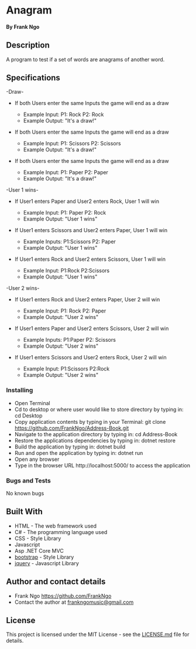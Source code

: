 # Anagram

#### By Frank Ngo

## Description

A program to test if a set of words are anagrams of another word.

## Specifications
-Draw-

* If both Users enter the same Inputs the game will end as a draw
  * Example Input: P1: Rock P2: Rock
  * Example Output: "It's a draw!"
  
* If both Users enter the same Inputs the game will end as a draw
  * Example Input: P1: Scissors P2: Scissors
  * Example Output: "It's a draw!"

* If both Users enter the same Inputs the game will end as a draw
  * Example Input: P1: Paper P2: Paper
  * Example Output: "It's a draw!"

-User 1 wins-

* If User1 enters Paper and User2 enters Rock, User 1 will win
  * Example Input: P1: Paper P2: Rock
  * Example Output: "User 1 wins"

* If User1 enters Scissors and User2 enters Paper, User 1 will win
  * Example Inputs: P1:Scissors P2: Paper
  * Example Output: "User 1 wins"

* If User1 enters Rock and User2 enters Scissors, User 1 will win
  * Example Input: P1:Rock P2:Scissors
  * Example Output: "User 1 wins"

-User 2 wins-

* If User1 enters Rock and User2 enters Paper, User 2 will win
  * Example Input: P1: Rock P2: Paper
  * Example Output: "User 2 wins"

* If User1 enters Paper and User2 enters Scissors, User 2 will win
  * Example Inputs: P1:Paper P2: Scissors
  * Example Output: "User 2 wins"

* If User1 enters Scissors and User2 enters Rock, User 2 will win
  * Example Input: P1:Scissors P2:Rock
  * Example Output: "User 2 wins"


### Installing

  * Open Terminal
  * Cd to desktop or where user would like to store directory by typing in: cd Desktop
  * Copy application contents by typing in your Terminal: git clone https://github.com/FrankNgo/Address-Book.git
  * Navigate to the application directory by typing in: cd Address-Book
  * Restore the applications dependencies by typing in: dotnet restore
  * Build the application by typing in: dotnet build
  * Run and open the application by typing in: dotnet run
  * Open any browser
  * Type in the browser URL http://localhost:5000/ to access the application

### Bugs and Tests

No known bugs

## Built With

* HTML - The web framework used
* C# - The programming language used
* CSS - Style Library
* Javascript
* Asp .NET Core MVC
* [bootstrap](https://getbootstrap.com/docs/3.3/) - Style Library
* [jquery](https://jquery.com/download/) - Javascript Library


## Author and contact details

* Frank Ngo https://github.com/FrankNgo
* Contact the author at frankngomusic@gmail.com

## License

This project is licensed under the MIT License - see the [LICENSE.md](LICENSE.md) file for details.
